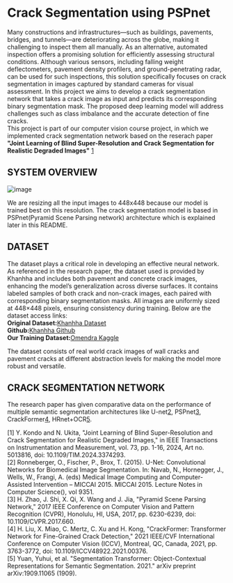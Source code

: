 # Crack Segmentation using PSPnet
Many constructions and infrastructures—such as buildings, pavements, bridges, and tunnels—are deteriorating across the globe, making it challenging to inspect them all manually. 
As an alternative, automated inspection offers a promising solution for efficiently assessing structural conditions. Although various sensors, including falling weight deflectometers, pavement density profilers, and ground-penetrating radar, can be used for such inspections, this solution specifically focuses on crack segmentation in images captured by standard cameras for visual assessment. 
In this project we aims to develop a crack segmentation network that takes a crack image as input and predicts its corresponding binary segmentation mask. The proposed deep learning model will address challenges such as class imbalance and the accurate detection of fine cracks.  
This project is part of our computer vision course project, in which we implemented crack segmentation network based on the reserach paper **"Joint Learning of Blind Super-Resolution and Crack Segmentation for Realistic Degraded Images"** [1](https://ieeexplore.ieee.org/document/10462152)

## SYSTEM OVERVIEW

![image](https://github.com/user-attachments/assets/41d6b76a-ccb4-418b-b729-5fcc2aefed94)

We are resizing all the input images to 448x448 because our model is trained best on this resolution.
The crack segmentation model is based in PSPnet(Pyramid Scene Parsing network) architecture which is explained later in this README.

## DATASET
The dataset plays a critical role in developing an effective neural network. As referenced in the research paper, the dataset used is provided by Khanhha and includes both pavement and concrete crack images, enhancing the model’s generalization across diverse surfaces. It contains labeled samples of both crack and non-crack images, each paired with corresponding binary segmentation masks. All images are uniformly sized at 448×448 pixels, ensuring consistency during training. Below are the dataset access links:  
**Original Dataset:**[Khanhha Dataset](https://drive.google.com/file/d/1xrOqv0-3uMHjZyEUrerOYiYXW_E8SUMP/view?pli=1)  
**Github:**[Khanhha Github](https://github.com/khanhha/crack_segmentation?tab=readme-ov-file)  
**Our Training Dataset:**[Omendra Kaggle](https://www.kaggle.com/datasets/omendrakumarupadhyay/crack-segmentation-datasetimage-mask)  

The dataset consists of real world crack images of wall cracks and pavement cracks at different abstraction levels for making the model more robust and versatile. 

## CRACK SEGMENTATION NETWORK
The research paper has given comparative data on the performance of multiple semantic segmentation architectures like U-net[2](https://arxiv.org/abs/1505.04597), PSPnet[3](https://ieeexplore.ieee.org/document/8100143), CrackFormer[4](https://ieeexplore.ieee.org/document/9711107), HRnet+OCR[5](https://arxiv.org/abs/1909.11065).  











[1] Y. Kondo and N. Ukita, "Joint Learning of Blind Super-Resolution and Crack Segmentation for Realistic Degraded Images," in IEEE Transactions on Instrumentation and Measurement, vol. 73, pp. 1-16, 2024, Art no. 5013816, doi: 10.1109/TIM.2024.3374293.  
[2] Ronneberger, O., Fischer, P., Brox, T. (2015). U-Net: Convolutional Networks for Biomedical Image Segmentation. In: Navab, N., Hornegger, J., Wells, W., Frangi, A. (eds) Medical Image Computing and Computer-Assisted Intervention – MICCAI 2015. MICCAI 2015. Lecture Notes in Computer Science(), vol 9351.  
[3] H. Zhao, J. Shi, X. Qi, X. Wang and J. Jia, "Pyramid Scene Parsing Network," 2017 IEEE Conference on Computer Vision and Pattern Recognition (CVPR), Honolulu, HI, USA, 2017, pp. 6230-6239, doi: 10.1109/CVPR.2017.660.  
[4] H. Liu, X. Miao, C. Mertz, C. Xu and H. Kong, "CrackFormer: Transformer Network for Fine-Grained Crack Detection," 2021 IEEE/CVF International Conference on Computer Vision (ICCV), Montreal, QC, Canada, 2021, pp. 3763-3772, doi: 10.1109/ICCV48922.2021.00376.  
[5] Yuan, Yuhui, et al. "Segmentation Transformer: Object-Contextual Representations for Semantic Segmentation. 2021." arXiv preprint arXiv:1909.11065 (1909).  



